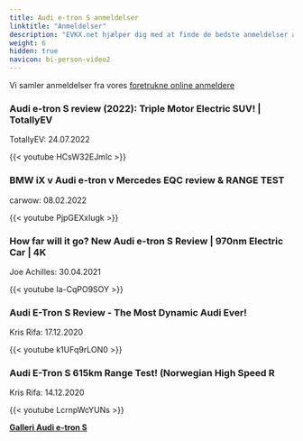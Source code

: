 ```yaml
---
title: Audi e-tron S anmeldelser
linktitle: "Anmeldelser"
description: "EVKX.net hjælper dig med at finde de bedste anmeldelser af denne model."
weight: 6
hidden: true
navicon: bi-person-video2
---
```

Vi samler anmeldelser fra vores [foretrukne online anmeldere](../../../../../guides/evreviewers/)

<div class="container text-center shadow p-2 pe-4 mb-5 bg-body-tertiary rounded border">
<h3>Audi e-tron S review (2022): Triple Motor Electric SUV! | TotallyEV</h3>
<p>TotallyEV: 24.07.2022</p>

{{< youtube HCsW32EJmIc >}}

</div>
<div class="container text-center shadow p-2 pe-4 mb-5 bg-body-tertiary rounded border">
<h3>BMW iX v Audi e-tron v Mercedes EQC review & RANGE TEST</h3>
<p>carwow: 08.02.2022</p>

{{< youtube PjpGEXxIugk >}}

</div>
<div class="container text-center shadow p-2 pe-4 mb-5 bg-body-tertiary rounded border">
<h3>How far will it go? New Audi e-tron S Review | 970nm Electric Car | 4K</h3>
<p>Joe Achilles: 30.04.2021</p>

{{< youtube Ia-CqPO9SOY >}}

</div>
<div class="container text-center shadow p-2 pe-4 mb-5 bg-body-tertiary rounded border">
<h3>Audi E-Tron S Review - The Most Dynamic Audi Ever!</h3>
<p>Kris Rifa: 17.12.2020</p>

{{< youtube k1UFq9rLON0 >}}

</div>
<div class="container text-center shadow p-2 pe-4 mb-5 bg-body-tertiary rounded border">
<h3>Audi E-Tron S 615km Range Test! (Norwegian High Speed R</h3>
<p>Kris Rifa: 14.12.2020</p>

{{< youtube LcrnpWcYUNs >}}

</div>
<div class="mt-3 mb-3">
<a href="../gallery/" class="text-decoration-none text-black">
<strong><i class="bi-arrow-left"></i>Galleri  </strong>
</a>
<a href="../" class="text-decoration-none text-black float-end">
<strong>Audi e-tron S <i class="bi-arrow-right"></i></strong>
</a>
</div>
